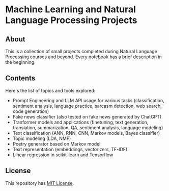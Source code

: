 # Machine Learning and Natural Language Processing Projects
## About
This is a collection of small projects completed during Natural Language Processing courses and beyond. Every notebook has a brief description in the beginning.
## Contents
Here's the list of topics and tools explored: 
- Prompt Engineering and LLM API usage for various tasks (classification, sentiment analysis, language practice, sarcasm detection, web search, code generation) 
- Fake news classifier (also tested on fake news generated by ChatGPT)
- Tranformer models and applications (finetuning, text generation, translation, summarization, QA, sentiment analysis, language modeling) 
- Text classification (ANN, RNN, CNN, Markov models, Bayes classifier)
- Topic modeling (LDA, NMF)
- Poetry generator based on Markov model
- Text representation (embeddings, vectorizers, TF-IDF)
- Linear regression in scikit-learn and Tensorflow
## License
This repository has [MIT License](LICENSE). 
